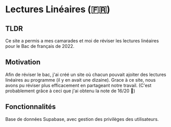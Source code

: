 # Lectures Linéaires (🇫🇷)

## TLDR
Ce site a permis a mes camarades et moi de réviser les lectures linéaires pour le Bac de français de 2022.

## Motivation
Afin de réviser le bac, j'ai créé un site où chacun pouvait ajoiter des lectures linéaires au programme (il y en avait une dizaine). Grace à ce site, nous avons pu réviser plus efficacement en partageant notre travail. 
(C'est probablement grâce à ceci que j'ai obtenu la note de 16/20 🥳)

## Fonctionnalités
Base de données Supabase, avec gestion des privilèges des utilisateurs. 